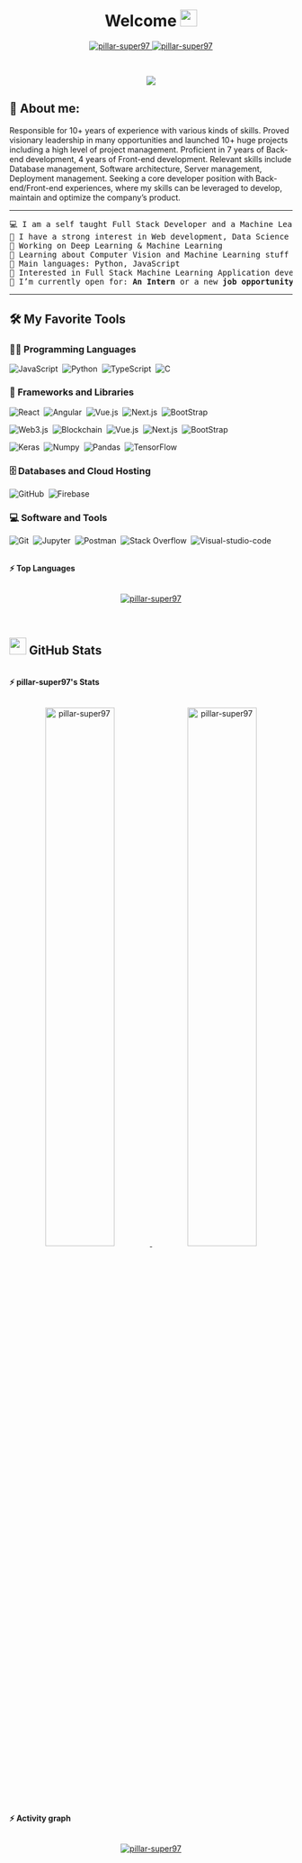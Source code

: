 <h1 align="center">
Welcome
	<a href="https://github.com/pillar-super97" target="_self">
		<img src="https://media.giphy.com/media/hvRJCLFzcasrR4ia7z/giphy.gif" width="30">
	</a>
</h1>
<p align="center">
	<a href="https://github.com/pillar-super97">
		<img src="https://komarev.com/ghpvc/?username=pillar-super97&label=Profile%20views&color=0e75b6&style=flat" alt="pillar-super97" />
	</a>
	<a href="https://github.com/pillar-super97">
		<img src="https://img.shields.io/github/followers/pillar-super97?label=Followers" alt="pillar-super97" />
	</a>
</p>
<br/>
<p align="center">
	<a href="https://github.com/pillar-super97">
		<img src="https://readme-typing-svg.herokuapp.com?lines=Computer+Science+Student;Full+Stack+Web+Developer;Freelancer;DS%20|%20AI%20|%20ML%20Enthusiastic;Always%20learning%20new%20things&center=true&width=380&height=45">
	</a>
</p>

## 🧑 About me:

<p>
Responsible for 10+ years of experience with various kinds of skills. Proved visionary leadership in many opportunities and launched 10+ huge projects including a high level of project management. Proficient in 7 years of Back-end development, 4 years of Front-end development. Relevant skills include Database management, Software architecture, Server management, Deployment management. Seeking a core developer position with Back-end/Front-end experiences, where my skills can be leveraged to develop, maintain and optimize the company’s product.
</p>

<hr>

<pre>
💻 I am a self taught Full Stack Developer and a Machine Learning Developer
📝 I have a strong interest in Web development, Data Science and Artificial Intelligence
🔭 Working on Deep Learning & Machine Learning
🌱 Learning about Computer Vision and Machine Learning stuff
🌟 Main languages: Python, JavaScript
🚩 Interested in Full Stack Machine Learning Application development
🤔 I’m currently open for: <b>An Intern</b> or a new <b>job opportunity</b>
</pre>
<hr>

<!-- ## 🤝 Connect with me
<p align="center">
	<a href="mailto:pillar0124@gmail.com"><img img src="https://img.shields.io/badge/gmail-%23EA4335.svg?style=plastic&logo=gmail&logoColor=white" alt="Gmail"/></a>
	<a href="https://github.com/pillar-super97"><img src="https://img.shields.io/badge/github-%23181717.svg?style=plastic&logo=github&logoColor=white" alt="GitHub"/></a>
</p> -->

## 🛠️ My Favorite Tools

### 👨‍💻 Programming Languages

![JavaScript](https://img.shields.io/badge/-JavaScript-05122A?style=flat&logo=javascript)&nbsp;
![Python](https://img.shields.io/badge/-Python-05122A?style=flat&logo=python)&nbsp;
![TypeScript](https://img.shields.io/badge/-TypeScript-05122A?style=flat&logo=TypeScript)&nbsp;
![C](https://img.shields.io/badge/-C-05122A?style=flat&logo=C)&nbsp;
### 🧰 Frameworks and Libraries

![React](https://img.shields.io/badge/-React-05122A?style=flat&logo=React)&nbsp;
![Angular](https://img.shields.io/badge/-Angular-05122A?style=flat&logo=Angular)&nbsp;
![Vue.js](https://img.shields.io/badge/-Vue.js-05122A?style=flat&logo=Vue.js)&nbsp;
![Next.js](https://img.shields.io/badge/-Next.js-05122A?style=flat&logo=Next.js)&nbsp;
![BootStrap](https://img.shields.io/badge/-BootStrap-05122A?style=flat&logo=BootStrap)&nbsp;

![Web3.js](https://img.shields.io/badge/-Web3.js-05122A?style=flat&logo=Web3.js)&nbsp;
![Blockchain](https://img.shields.io/badge/-Blockchain-05122A?style=flat&logo=Blockchain)&nbsp;
![Vue.js](https://img.shields.io/badge/-Vue.js-05122A?style=flat&logo=Vue.js)&nbsp;
![Next.js](https://img.shields.io/badge/-Next.js-05122A?style=flat&logo=Next.js)&nbsp;
![BootStrap](https://img.shields.io/badge/-BootStrap-05122A?style=flat&logo=BootStrap)&nbsp;

![Keras](https://img.shields.io/badge/-Keras-05122A?style=flat&logo=Keras)&nbsp;
![Numpy](https://img.shields.io/badge/-Numpy-05122A?style=flat&logo=Numpy)&nbsp;
![Pandas](https://img.shields.io/badge/-Pandas-05122A?style=flat&logo=Pandas)&nbsp;
![TensorFlow](https://img.shields.io/badge/-TensorFlow-05122A?style=flat&logo=TensorFlow)&nbsp;

### 🗄️ Databases and Cloud Hosting

![GitHub](https://img.shields.io/badge/-GitHub-05122A?style=flat&logo=GitHub)&nbsp;
![Firebase](https://img.shields.io/badge/-Firebase-05122A?style=flat&logo=Firebase)&nbsp;

### 💻 Software and Tools

![Git](https://img.shields.io/badge/-Git-05122A?style=flat&logo=Git)&nbsp;
![Jupyter](https://img.shields.io/badge/-Jupyter-05122A?style=flat&logo=Jupyter)&nbsp;
![Postman](https://img.shields.io/badge/-Postman-05122A?style=flat&logo=Postman)&nbsp;
![Stack Overflow](https://img.shields.io/badge/-Stack%20Overflow-05122A?style=flat&logo=StackOverflow)&nbsp;
![Visual-studio-code](https://img.shields.io/badge/-Visual%20studio%20code-05122A?style=flat&logo=Visual-studio-code)&nbsp;

</br>

<summary><b>⚡ Top Languages</b></summary>
<br/>

<p align="center">
	<a href="https://github.com/pillar-super97">
	<img src="https://github-readme-stats.vercel.app/api/top-langs/?username=pillar-super97&langs_count=8&layout=compact" alt="pillar-super97">
	</a>
	<br/>
</p>
<br/>

## <a href="https://github.com/pillar-super97"><img src="https://www.blumbergdigital.com/wp-content/uploads/2020/10/stats-graphic-statistics-business-512.png" width="30"></a> GitHub Stats

<br/>
<summary><b>⚡ pillar-super97's Stats</b></summary>
<br/>
<p align="center">
	<a href="https://github.com/pillar-super97">
	<img width="49.5%" src="https://github-readme-stats.vercel.app/api?username=pillar-super97&show_icons=true" alt="pillar-super97">
	<img width="49.5%" src="https://github-readme-streak-stats.herokuapp.com/?user=pillar-super97" alt="pillar-super97">
	</a>
	<br/>
</p>
<br/>

<summary><b>⚡ Activity graph</b></summary>
<br/>
<p align="center">
	<a href="https://github.com/pillar-super97">
		<img src="https://activity-graph.herokuapp.com/graph?username=pillar-super97&bg_color=ffffff&color=000000&line=000000&point=000000&area=true&hide_border=true" alt="pillar-super97">
	</a>
</p>
<br/>

